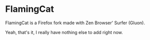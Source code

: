 # FlamingCat 

FlamingCat is a Firefox fork made with Zen Browser' Surfer (Gluon).

Yeah, that's it, I really have nothing else to add right now.
